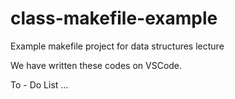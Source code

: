 # class-makefile-example
Example makefile project for data structures lecture

We have written these codes on VSCode.

To - Do List
...